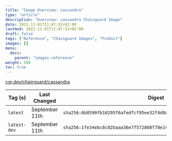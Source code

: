 ```yaml
---
title: "Image Overview: cassandra"
type: "article"
description: "Overview: cassandra Chainguard Image"
date: 2022-11-01T11:07:52+02:00
lastmod: 2022-11-01T11:07:52+02:00
draft: false
tags: ["Reference", "Chainguard Images", "Product"]
images: []
menu:
  docs:
    parent: "images-reference"
weight: 500
toc: true
---
```


[cgr.dev/chainguard/cassandra](https://github.com/chainguard-images/images/tree/main/images/cassandra)

| Tag (s)       | Last Changed   | Digest                                                                    |
|---------------|----------------|---------------------------------------------------------------------------|
|  `latest`     | September 11th | `sha256:6b8590fb10295f6afedfcf95ee32f4d0a7bcf5fd2c5fda55fa0e331855fbbd64` |
|  `latest-dev` | September 11th | `sha256:1fe34ebc8c02baaa36e7f572860f78e140f16b18c36359ec80221eff100e6815` |



